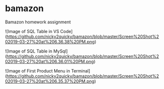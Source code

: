 # bamazon
Bamazon homework assignment 

![Image of SQL Table in VS Code]
(https://github.com/nicky2quicky/bamazon/blob/master/Screen%20Shot%202019-03-27%20at%206.36.38%20PM.png)

![Image of SQL Table in MySql]
(https://github.com/nicky2quicky/bamazon/blob/master/Screen%20Shot%202019-03-27%20at%206.36.01%20PM.png)

![Image of First Product Menu in Terminal]
(https://github.com/nicky2quicky/bamazon/blob/master/Screen%20Shot%202019-03-27%20at%206.35.37%20PM.png)


